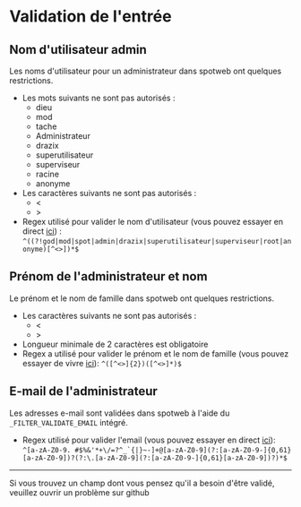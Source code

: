 # Validation de l'entrée

## Nom d'utilisateur admin

Les noms d'utilisateur pour un administrateur dans spotweb ont quelques restrictions.

* Les mots suivants ne sont pas autorisés :
  * dieu
  * mod
  * tache
  * Administrateur
  * drazix
  * superutilisateur
  * superviseur
  * racine
  * anonyme
* Les caractères suivants ne sont pas autorisés :
  * <
  * \>
* Regex utilisé pour valider le nom d'utilisateur (vous pouvez essayer en direct [ici](https://regex101.com/r/LA4Io7/1)) : `^((?!god|mod|spot|admin|drazix|superutilisateur|superviseur|root|anonyme)[^<>])*$`

## Prénom de l'administrateur et nom

Le prénom et le nom de famille dans spotweb ont quelques restrictions.

* Les caractères suivants ne sont pas autorisés :
  * <
  * \>
* Longueur minimale de 2 caractères est obligatoire
* Regex a utilisé pour valider le prénom et le nom de famille (vous pouvez essayer de vivre [ici](https://regex101.com/r/x2KGnU/1)): `^([^<>]{2})([^<>]*)$`

## E-mail de l'administrateur

Les adresses e-mail sont validées dans spotweb à l'aide du `_FILTER_VALIDATE_EMAIL` intégré.

* Regex utilisé pour valider l'email (vous pouvez essayer en direct [ici](https://regex101.com/r/yEmCoL/1)): ``^[a-zA-Z0-9. #$%&'*+\/=?^_`{|}~-]+@[a-zA-Z0-9](?:[a-zA-Z0-9-]{0,61}[a-zA-Z0-9])?(?:\.[a-zA-Z0-9](?:[a-zA-Z0-9-]{0,61}[a-zA-Z0-9])?)*$``

---
Si vous trouvez un champ dont vous pensez qu'il a besoin d'être validé, veuillez ouvrir un problème sur github

